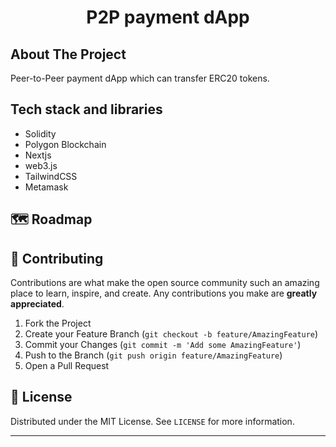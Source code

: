 <p align="center">
  <h1 align="center">P2P payment dApp</h1>
</p>

## About The Project

Peer-to-Peer payment dApp which can transfer ERC20 tokens.

## Tech stack and libraries
 - Solidity
 - Polygon Blockchain
 - Nextjs
 - web3.js
 - TailwindCSS
 - Metamask

## 🗺 Roadmap

## 🤝 Contributing

Contributions are what make the open source community such an amazing place to learn, inspire, and create. Any contributions you make are **greatly appreciated**.

1. Fork the Project
2. Create your Feature Branch (`git checkout -b feature/AmazingFeature`)
3. Commit your Changes (`git commit -m 'Add some AmazingFeature'`)
4. Push to the Branch (`git push origin feature/AmazingFeature`)
5. Open a Pull Request

## 📝 License

Distributed under the MIT License. See `LICENSE` for more information.

---

<br />

